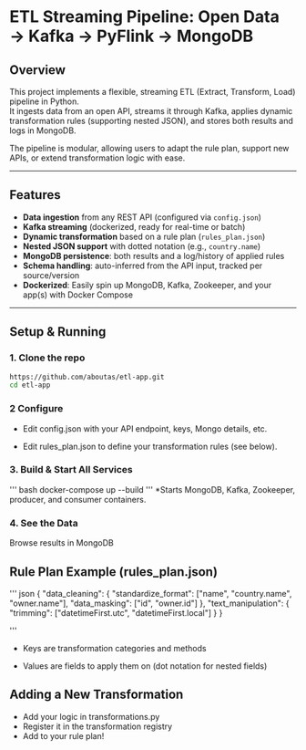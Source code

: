 <!-- # Dynamic Mapping Solution for ETL Source and Destination
This project offers a proposed solution to the problem of dynamic mapping in both the source and destination stages of ETL processes.

The solution accepts a JSON input file, simulating various schemas that may be loaded into the ETL pipeline. A custom schema registry handles schema management, allowing flexible adjustments based on the data structure dynamically (source dynamic mapping).

The data processed includes metrics like temperature. When fields for "heating cost" and "currency" are present, an additional column, "heating cost in euros," is calculated based on currency exchange rates (destination mapping). This feature allows for seamless integration and transformation of varying data schemas within the ETL process.

# PROJECT STRUCTURE:

* flink_code.py: Main script that sets up the Flink streaming environment, loads input data, applies transformations, and writes output to a JSON file.

* schema_manager.py: Manages schema registration and retrieval to enable dynamic transformations based on different schema versions.

* transform_rules_manager.py: Contains the transformation logic using lamda functions for processing input data based on the current schema.

* input.json: Input file containing JSON records to be processed by the Flink job.

* Dockerfile: The Dockerfile to build the environment, install dependencies, and execute the Flink job.

# GETTING STARTED
## Prerequisites
* Docker: Ensure Docker is installed on your system.

* Python 3.10: The Python version used in this project is 3.10. Docker will handle the installation of dependencies and environment setup.

* Apache PyFlink: PyFlink is installed via pip inside the Docker container.


## Build the Docker image: In the project directory, run:
```
build -t flink-job-image . 
```

## Run the Docker container: 
After building the image, run the following command to execute the Flink job:
```
docker run --name flink-job-container -v C:/path_to_your_local_output_directory:/opt/flink/output flink-job-image
```
Note! : 
Make sure to replace C:/path_to_your_local_output_directory with the absolute path of your local output directory. -->
# ETL Streaming Pipeline: Open Data → Kafka → PyFlink → MongoDB

## Overview
This project implements a flexible, streaming ETL (Extract, Transform, Load) pipeline in Python.  
It ingests data from an open API, streams it through Kafka, applies dynamic transformation rules (supporting nested JSON), and stores both results and logs in MongoDB.

The pipeline is modular, allowing users to adapt the rule plan, support new APIs, or extend transformation logic with ease.

---

## Features

- **Data ingestion** from any REST API (configured via `config.json`)
- **Kafka streaming** (dockerized, ready for real-time or batch)
- **Dynamic transformation** based on a rule plan (`rules_plan.json`)
- **Nested JSON support** with dotted notation (e.g., `country.name`)
- **MongoDB persistence**: both results and a log/history of applied rules
- **Schema handling**: auto-inferred from the API input, tracked per source/version
- **Dockerized**: Easily spin up MongoDB, Kafka, Zookeeper, and your app(s) with Docker Compose

---

## Setup & Running

### 1. Clone the repo
``` bash
https://github.com/aboutas/etl-app.git
cd etl-app
```

### 2 Configure
* Edit config.json with your API endpoint, keys, Mongo details, etc.

* Edit rules_plan.json to define your transformation rules (see below).


### 3. Build & Start All Services
''' bash
docker-compose up --build
'''
*Starts MongoDB, Kafka, Zookeeper, producer, and consumer containers.

### 4. See the Data
Browse results in MongoDB

## Rule Plan Example (rules_plan.json)
''' 
json
{
  "data_cleaning": {
    "standardize_format": ["name", "country.name", "owner.name"],
    "data_masking": ["id", "owner.id"]
  },
  "text_manipulation": {
    "trimming": ["datetimeFirst.utc", "datetimeFirst.local"]
  }
}

'''

* Keys are transformation categories and methods

* Values are fields to apply them on (dot notation for nested fields)

## Adding a New Transformation
* Add your logic in transformations.py
* Register it in the transformation registry 
* Add to your rule plan!


